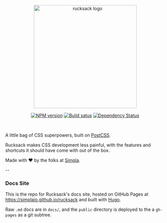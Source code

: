 <p align="center">
 <img src="https://simplaio.github.io/rucksack/logo.png" alt="rucksack logo" height="325" />
</p>

<p align="center">
  <a href="https://npmjs.org/package/rucksack-css" target="_blank"><img src="https://badge.fury.io/js/rucksack-css.svg" alt="NPM version" /></a>
  <a href="https://travis-ci.org/simplaio/rucksack" target="_blank"><img src="https://travis-ci.org/simplaio/rucksack.svg?branch=master" alt="Build satus" /></a>
  <a href="https://david-dm.org/simplaio/rucksack" target="_blank"><img src="https://david-dm.org/simplaio/rucksack.svg?theme=shields.io" alt="Dependency Status" /></a>
</p>

<br/>

A little bag of CSS superpowers, built on [PostCSS](https://github.com/postcss/postcss).

Rucksack makes CSS development less painful, with the features and shortcuts it should have come with out of the box.

Made with &#9829; by the folks at [Simpla](http://simpla.io).

--

### Docs Site

This is the repo for Rucksack's docs site, hosted on GitHub Pages at https://simplaio.github.io/rucksack and built with [Hugo](http://gohugo.io).

Raw `.md` docs are in `docs/`, and the `public` directory is deployed to the a `gh-pages` as a git subtree.
